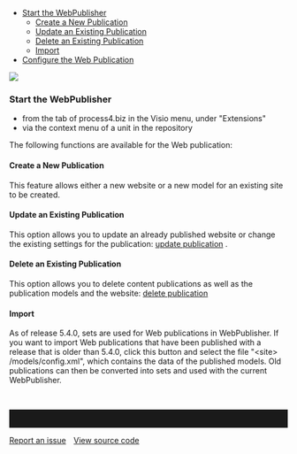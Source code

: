 -   [Start the WebPublisher](#start-the-webpublisher)
    -   [Create a New Publication](#create-a-new-publication)
    -   [Update an Existing Publication](#update-an-existing-publication)
    -   [Delete an Existing Publication](#delete-an-existing-publication)
    -   [Import](#import)
-   [Configure the Web Publication](#configure-the-web-publication)



![](//images.ctfassets.net/utx1h0gfm1om/4v6LUdXj7GYcU6S6qsCSu0/1f6f1c37b61e91f62e8f394b3cd0a346/328844.png)


### Start the WebPublisher

-   from the tab of process4.biz in the Visio menu, under "Extensions"
-   via the context menu of a unit in the repository

The following functions are available for the Web publication:

#### **Create a New Publication**

This feature allows either a new website or a new model for an existing
site to be created.

#### **Update an Existing Publication**

This option allows you to update an already published website or change
the existing settings for the publication: [update
publication](updating-a-publication) .

#### **Delete an Existing Publication**

This option allows you to delete content publications as well as the
publication models and the website: [delete
publication](deleting-a-publication)

#### **Import**

As of release 5.4.0, sets are used for Web publications in WebPublisher.
If you want to import Web publications that have been published with a
release that is older than 5.4.0, click this button and select the file
"&lt;site&gt; /models/config.xml", which contains the data of the
published models. Old publications can then be converted into sets and
used with the current WebPublisher.

 


<hr style="padding-top:2rem" />
<a href="https://github.com/process4/docs/issues" target="_blank" class="bgw btn btn-primary btn-lg shadow-sm">Report an issue</a>
<a href="https://github.com/process4/docs" target="_blank" class="bgw btn btn-primary btn-lg shadow-sm" style="margin-left:10px;">View source code</a>